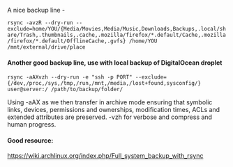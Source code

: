 A nice backup line -

`rsync -avzR --dry-run --exclude=home/YOU/{Media/Movies,Media/Music,Downloads,Backups,.local/share/Trash,.thumbnails,.cache,.mozilla/firefox/*.default/Cache,.mozilla/firefox/*.default/OfflineCache,.gvfs} /home/YOU /mnt/external/drive/place`

#### Another good backup line, use with local backup of DigitalOcean droplet

`rsync -aAXvzh --dry-run -e "ssh -p PORT" --exclude={/dev,/proc,/sys,/tmp,/run,/mnt,/media,/lost+found,sysconfig/} user@server:/ /path/to/backup/folder/`

Using -aAX as we then transfer in archive mode ensuring that symbolic links, devices, permissions and ownerships, modification times, ACLs and extended attributes are preserved. -vzh for verbose and compress and human progress.

#### Good resource:

https://wiki.archlinux.org/index.php/Full_system_backup_with_rsync
